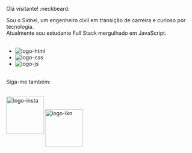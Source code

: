 Olá visitante! :neckbeard:

Sou o Sidnei, um engenheiro civil em transição de carreira e curioso por tecnologia. <br>
Atualmente sou estudante Full Stack mergulhado em JavaScript.
<br>
<br>
  - <img src="https://img.shields.io/badge/HTML5-E34F26?style=for-the-badge&logo=html5&logoColor=white" alt="logo-html"/>
  - <img src="https://img.shields.io/badge/CSS3-1572B6?style=for-the-badge&logo=css3&logoColor=white" alt="logo-css"/>
  - <img src="https://img.shields.io/badge/JavaScript-323330?style=for-the-badge&logo=javascript&logoColor=F7DF1E" alt="logo-js"/>
  
  <br>
  Siga-me também:
  <br>
  <br>
  <p>
  <a href="https://www.instagram.com/jgoulart_9/" target="_blank">
  <img src="https://img.shields.io/badge/Instagram-E4405F?style=for-the-badge&logo=instagram&logoColor=white" alt="logo-insta" width=100px align="left"/>
  <a/>
  <br>
  <br>
  <a href="https://www.linkedin.com/in/sidnei-goulart-junior-4300817a/ target="_blank">
  <img src="https://img.shields.io/badge/LinkedIn-0077B5?style=for-the-badge&logo=linkedin&logoColor=white" alt="logo-lkn" width="100px" align="left"/>
  <a/>
  <p/>
